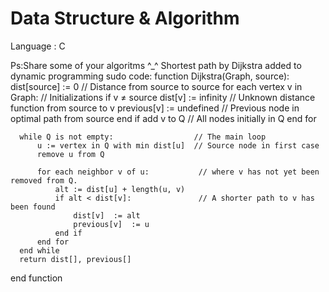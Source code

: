 # Data Structure & Algorithm
Language : C


Ps:Share some of your algoritms ^_^
Shortest path by Dijkstra added to dynamic programming 
sudo code:
  function Dijkstra(Graph, source):
       dist[source]  := 0                     // Distance from source to source
       for each vertex v in Graph:            // Initializations
           if v ≠ source
               dist[v]  := infinity           // Unknown distance function from source to v
               previous[v]  := undefined      // Previous node in optimal path from source
           end if 
           add v to Q                         // All nodes initially in Q
       end for
      
      while Q is not empty:                  // The main loop
          u := vertex in Q with min dist[u]  // Source node in first case
          remove u from Q 
          
          for each neighbor v of u:           // where v has not yet been removed from Q.
              alt := dist[u] + length(u, v)
              if alt < dist[v]:               // A shorter path to v has been found
                  dist[v]  := alt 
                  previous[v]  := u 
              end if
          end for
      end while
      return dist[], previous[]
  end function
